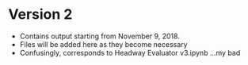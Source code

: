 # Version 2

* Contains output starting from November 9, 2018.
* Files will be added here as they become necessary
* Confusingly, corresponds to Headway Evaluator v3.ipynb ...my bad
